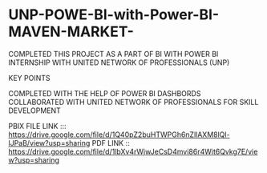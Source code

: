 # UNP-POWE-BI-with-Power-BI-MAVEN-MARKET-

COMPLETED THIS PROJECT AS A PART OF BI WITH POWER BI INTERNSHIP WITH UNITED  NETWORK OF PROFESSIONALS (UNP)

KEY POINTS 

COMPLETED WITH THE HELP OF POWER BI DASHBORDS  
COLLABORATED WITH UNITED NETWORK OF PROFESSIONALS FOR SKILL DEVELOPMENT 

PBIX FILE LINK :::   https://drive.google.com/file/d/1Q40pZ2buHTWPGh6nZllAXM8lQl-lJPaB/view?usp=sharing
PDF LINK ::        https://drive.google.com/file/d/1lbXv4rWjwJeCsD4mvi86r4Wit6Qvkg7E/view?usp=sharing

